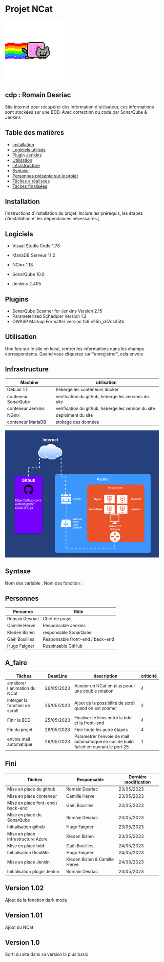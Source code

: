 # Projet NCat  	
![.](https://github.com/m00nl1ght27/QUALITE/blob/main/cat-nyan-cat.gif)
## cdp : Romain Desriac

Site internet pour récupérer des information d'utilisateur, ces informations sont stockées sur une BDD. Avec correction du code par SonarQube & Jenkins

## Table des matières

- [Installation](#installation)
- [Logiciels utilisés](#Logiciels)
- [Plugin Jenkins](#Plugins)
- [Utilisation](#utilisation)
- [infrastructure](#Infrastructure)
- [Syntaxe](#syntaxe)
- [Personnes présente sur le projet](#Personnes)
- [Tâches à réalisées](#A_faire)
- [Tâches finalisées](#Fini)

## Installation

[Instructions d'installation du projet. Inclure les prérequis, les étapes d'installation et les dépendances nécessaires.]

## Logiciels

* Visual Studio Code 1.78
* MariaDB Serveur 11.2
* NGinx 1.18

* SonarQube 10.0
* Jenkins 2.405

## Plugins

* SonarQube Scanner for Jenkins Version 2.15 
* Parameterized Scheduler Version 1.2
* OWASP Markup Formatter version 159.v25b_c67cs35fb

## Utilisation

Une fois sur le site en local, rentrer les informations dans les champs correspondants.
Quand vous cliquerez sur "enregistrer", cela envoie 

## Infrastructure

| Machine                         | utilisation   |
|--------------------------------|------------|
| Debian 11   | heberge les conteneurs docker |
| conteneur SonarQube | verification du github, heberge les versions du site |
| conteneur Jenkins                   | verification du github, heberge les version du site |
| NGinx| deploiment du site | 
| conteneur MariaDB | stokage des données | 

![.](https://github.com/m00nl1ght27/QUALITE/blob/main/image.png)

## Syntaxe

Nom des variable :
Nom des fonction :

## Personnes

| Personne       | Rôle                             |
|----------------|----------------------------------|
| Romain Desriac | Chef de projet                   |
| Camille Herve  | Responsable Jenkins              |
| Kleden Bizien  | responsable SonarQube            |
| Gaël Bouillies | Responsable front-end / back-end |
| Hugo Faigner   | Respinsable GitHub               |

## A_faire

| Tâches                         | DeadLine   | description | criticité |
|--------------------------------|------------|-------------|-----------|
| améliorer l'animation du NCat  | 26/05/2023 | Ajouter un NCat en plus poour une double rotation | 4 |
| intérger la fonction de scroll | 25/05/2023 | Ajout de la possibilité de scroll quand on est zoomer| 2 |
| Finir la BDD                   | 25/05/2023 | Finaliser le liens entre la bdd et la front-end | 4|
| Fin du projet                   | 26/05/2023 | Finir toute les autre étapes | 4 |
| envoie mail automatique         | 26/05/2023 | Parametrer l'envoie de mail automatioque en cas de build failed en ouvrant le port 25 |1|


## Fini

| Tâches         | Responsable   | Derniére modification |
|----------------|---------------|-----------------------|
| Mise en place du github       | Romain Desriac    | 23/05/2023            |
| Mise en place conteneur        | Camille Herve   |  23/05/2023            |
| Mise en place font-end / back-end        | Gaël Bouillies    | 23/05/2023           |
| Mise en place du SonarQube      | Romain Desriac    | 23/05/2023            |
| Initialisation github        | Hugo Faigner   |  23/05/2023            |
| Mise en place infrastructure Azure      | Kleden Bizien    |  23/05/2023           |
| Mise en place bdd       | Gaël Bouillies    | 24/05/2023           |
| Initialisation ReadMe       | Hugo Faigner   |  24/05/2023            |
| Mise en place Jenkin        | Kleden Bizien &  Camille Herve  |  24/05/2023           |
| Initialisation plugin Jenkin        | Romain Desriac    | 23/05/2023            |

## Version 1.02

Ajout de la fonction dark mode

## Version 1.01

Ajout du NCat

## Version 1.0

Sorti du site dans sa version la plus basic
